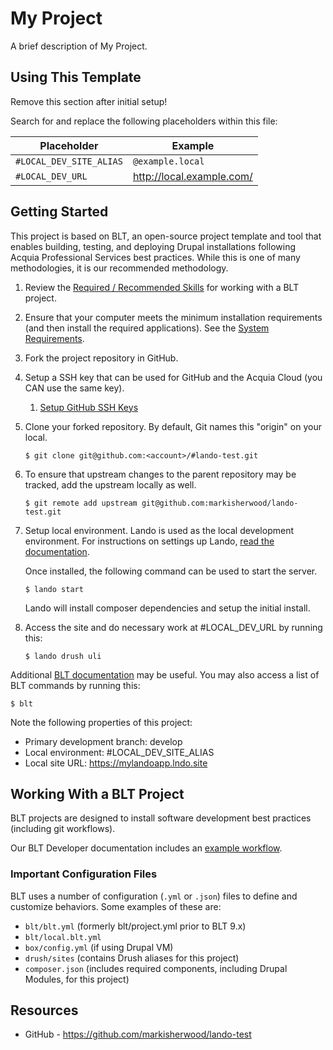 # My Project

A brief description of My Project.

## Using This Template

Remove this section after initial setup!

Search for and replace the following placeholders within this file:

| Placeholder | Example |
| --- | --- |
| `#LOCAL_DEV_SITE_ALIAS` | `@example.local` |
| `#LOCAL_DEV_URL` | http://local.example.com/ |

## Getting Started

This project is based on BLT, an open-source project template and tool that enables building, testing, and deploying Drupal installations following Acquia Professional Services best practices. While this is one of many methodologies, it is our recommended methodology.

1. Review the [Required / Recommended Skills](http://blt.readthedocs.io/en/latest/readme/skills) for working with a BLT project.
2. Ensure that your computer meets the minimum installation requirements (and then install the required applications). See the [System Requirements](http://blt.readthedocs.io/en/latest/INSTALL/#system-requirements).
3. Fork the project repository in GitHub.
4. Setup a SSH key that can be used for GitHub and the Acquia Cloud (you CAN use the same key).
    1. [Setup GitHub SSH Keys](https://help.github.com/articles/adding-a-new-ssh-key-to-your-github-account/)
5. Clone your forked repository. By default, Git names this "origin" on your local.
    ```
    $ git clone git@github.com:<account>/#lando-test.git
6. To ensure that upstream changes to the parent repository may be tracked, add the upstream locally as well.
    ```
    $ git remote add upstream git@github.com:markisherwood/lando-test.git
    ```
7. Setup local environment.
    Lando is used as the local development environment. For instructions on settings up Lando, [read the documentation](https://docs.devwithlando.io/installation/installing.html).

    Once installed, the following command can be used to start the server.
    ```
    $ lando start
    ```

    Lando will install composer dependencies and setup the initial install.

9. Access the site and do necessary work at #LOCAL_DEV_URL by running this:
    ```
    $ lando drush uli
    ```

Additional [BLT documentation](http://blt.readthedocs.io) may be useful. You may also access a list of BLT commands by running this:
```
$ blt
```

Note the following properties of this project:
* Primary development branch: develop
* Local environment: #LOCAL_DEV_SITE_ALIAS
* Local site URL: https://mylandoapp.lndo.site

## Working With a BLT Project

BLT projects are designed to install software development best practices (including git workflows).

Our BLT Developer documentation includes an [example workflow](http://blt.readthedocs.io/en/latest/readme/dev-workflow/#workflow-example-local-development).

### Important Configuration Files

BLT uses a number of configuration (`.yml` or `.json`) files to define and customize behaviors. Some examples of these are:

* `blt/blt.yml` (formerly blt/project.yml prior to BLT 9.x)
* `blt/local.blt.yml`
* `box/config.yml` (if using Drupal VM)
* `drush/sites` (contains Drush aliases for this project)
* `composer.json` (includes required components, including Drupal Modules, for this project)

## Resources

* GitHub - https://github.com/markisherwood/lando-test
